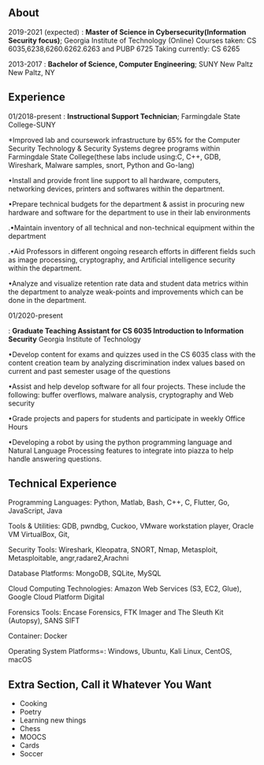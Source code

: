 About
---------


2019-2021 (expected)
:   **Master of Science in Cybersecurity(Information Security focus)**;
     Georgia Institute of Technology (Online)
    Courses taken: CS 6035,6238,6260.6262.6263 and PUBP 6725
    Taking currently: CS 6265

2013-2017
:   **Bachelor of Science, Computer Engineering**; 
    SUNY New Paltz New Paltz, NY

Experience
----------

01/2018-present
:   **Instructional Support Technician**;
Farmingdale State College-SUNY

*Improved lab and coursework infrastructure by 65% for the Computer Security Technology & Security Systems degree programs within Farmingdale State College(these labs include using:C, C++, GDB, Wireshark, Malware samples, snort, Python and Go-lang) 

•Install and provide front line support to all hardware, computers, networking devices, printers and softwares within the department.

•Prepare technical budgets for the department & assist in procuring new hardware and software for the department to use in their lab environments

.•Maintain inventory of all technical and non-technical equipment within the department

.•Aid Professors in different ongoing research efforts in different fields such as image processing, cryptography, and Artificial intelligence security within the department.

•Analyze and visualize retention rate data and student data metrics within the department to analyze weak-points and improvements which can be done in the department.

01/2020-present

:   **Graduate Teaching Assistant for CS 6035 Introduction to Information Security** 
Georgia Institute of Technology

•Develop content for exams and quizzes used in the CS 6035 class with the content creation team by analyzing discrimination index values based on current and past semester usage of the questions

•Assist and help develop software for all four projects. These include the following: buffer overflows, malware analysis, cryptography and Web security

•Grade projects and papers for students and participate in weekly Office Hours

•Developing a robot by using the python programming language and Natural Language Processing features to integrate into piazza to help handle answering questions.

Technical Experience
--------------------



Programming Languages: Python, Matlab, Bash, C++, C, Flutter, Go, JavaScript, Java

Tools & Utilities: GDB, pwndbg, Cuckoo, VMware workstation player, Oracle VM VirtualBox, Git,  

Security Tools: Wireshark, Kleopatra, SNORT, Nmap, Metasploit, Metasploitable, angr,radare2,Arachni

Database Platforms: MongoDB, SQLite, MySQL

Cloud Computing Technologies: Amazon Web Services (S3, EC2, Glue), Google Cloud Platform Digital 

Forensics Tools: Encase Forensics, FTK Imager and The Sleuth Kit (Autopsy), SANS SIFT 

Container: Docker

Operating System Platforms=: Windows, Ubuntu, Kali Linux, CentOS, macOS




Extra Section, Call it Whatever You Want
----------------------------------------

* Cooking
* Poetry
* Learning new things
* Chess
* MOOCS
* Cards
* Soccer
